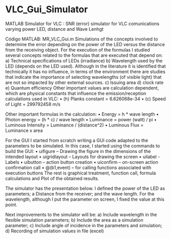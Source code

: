 # VLC_Gui_Simulator
MATLAB Simulator for VLC : SNR (error) simulator for VLC comunications  varying power LED, distance and Wave Lenhgt

Código MATLAB: MR_VLC_Gui.m
Simulations of the concepts involved to determine the error depending on the power of the LED versus the distance from the receiving object.
For the execution of the formulas I studied several concepts related to the formulas that are executed that depend on:
a)	Technical specifications of LEDs (irradiance)
b)	Wavelength used by the LED (depends on the LED used). Although in the literature it is identified that technically it has no influence, in terms of the environment there are studies that indicate the importance of selecting wavelengths (of visible light) that are not so impacted by other external sources.
c)	Issuing area
d)	clock rate
e)	Quantum efficiency
Other important values are calculation dependent, which are physical constants that influence the emission/reception calculations used in VLC:
• (h) Planks constant = 6.626068e-34
• (c) Speed of Light = 299792458 m/s

Other important formulas in the calculation:
• Energy = h * wave length
• Photon energy = (h * c) / wave length
• Luminance = power (watt) / pi
• Luminous Intensity = Luminance / (distance^2)
• Luminous Flux = Luminance x area

For the GUI I started from scratch writing a GUI code adapted to the parameters to be simulated. In this case, I started using the commands to build the GUI:
• uifigure – Drawing the figure in the dimensions of the intended layout
• uigridlayout – Layouts for drawing the screen
• uilabel - Labels
• uibutton – action button creation
• uiconfirm – on-screen action confirmation call
• @(b1,event) – for calling functions associated with execution buttons
The rest is graphical treatment, function call, formula calculations and Plot of the obtained results.

The simulator has the presentation below. I defined the power of the LED as parameters; a Distance from the receiver; and the wave length. For the wavelength, although I put the parameter on screen, I fixed the value at this point.

Next improvements to the simulator will be:
a)	Include wavelength in the flexible simulation parameters;
b)	Include the area as a simulation parameter;
c)	Include angle of incidence in the parameters and simulation;
d)	Recording of simulation values in file (excel)
